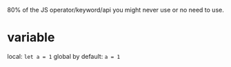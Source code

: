 80% of the JS operator/keyword/api you might never use or no need to use.
# variable
local: `let a = 1`
global by default: `a = 1`
